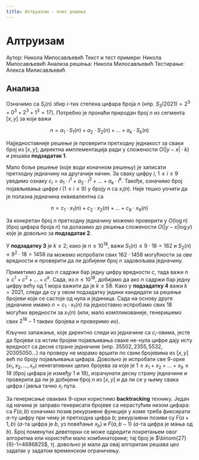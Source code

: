 ```yaml
---
title: Алтруизам - опис решења
---
```


# Алтруизам

Аутор: Никола Милосављевић
Текст и тест примери: Никола Милосављевић
Анализа решења: Никола Милосављевић
Тестирање: Алекса Милисављевић

## Анализа

Означимо са $S_i(n)$ збир $i$-тих степена цифара броја $n$ (нпр. $S_3(2021)=2^3+0^3+2^3+1^3=17$). Потребно је пронаћи природан број $n$ из сегмента $[x,y]$ за који важи

$$n = a_1 \cdot S_1(n)+a_2\cdot S_2(n) + \ldots + a_k \cdot S_k(n)$$

Најједноставније решење је проверити претходну једнакост за сваки број из $[x,y]$; директна имплементација ради у сложености $O(|y-x|\cdot k)$ и решава **подзадатак 1**. 

Мало боље решење (које води коначном решењу) је записати претходну једначину на другачији начин. За сваку цифру $i$, $1 \leq i \leq 9$ уведимо ознаку $c_i = a_1 \cdot i^1 + a_2\cdot i^2 + \ldots + a_k \cdot i^k.$ Такође, означимо број појављивања цифре $i$ ($1\leq i \leq 9$) у броју $n$ са $x_i(n)$. Није тешко уочити да је полазна једначина еквивалентна са

$$n = c_1 \cdot x_1(n) + c_2 \cdot x_2(n) + \ldots + c_9 \cdot x_9(n)$$ 

За конкретан број $n$ претходну једначину можемо проверити у $O(\log n)$ (број цифара броја $n$) па долазимо до решења сложености $O(|y-x|\log y)$ које је довољно за **подзадатак 2**.
 
У **подзадатку 3** је $k \leq 2$; како је $n \leq 10^{18}$, важи $S_1(n) \leq 9\cdot 18 = 162$ и $S_2(n)\leq 9^2 \cdot 18 = 1458$ па можемо испробати свих $162 \cdot 1458$ могућности за ове вредности и проверити да ли добијени број $n$ задовољава једначину.

Приметимо да ако $n$ садржи бар једну цифру вредности $c$, тада важи $n \geq c^1+c^2+\ldots +c^k$. Сада, из $n \leq 10^{18}$, добијамо да ако $n$ садржи бар једну цифру већу од $1$ мора важити да је $k \leq 58$. Како у **подзадатку 4** важи $k = 2021$, следи да су у овом подзадатку једини кандидати за решење бројеви који се састоје од нула и јединица. Сада на основу друге једначине имамо $n = c_1 \cdot x_1(n)$ па једноставно испробамо свих $18$ могућих вредности за $x_1(n)$ (или, мало компликованије, генеришемо свих $2^{18} - 1$ таквих бројева и проверимо их).

Кључно запажање, које директно следи из једначине са $c_i$-овима, јесте да бројеви са истим бројем појављивања сваке не-нула цифре дају исту вредност са десне стране једначине (нпр. $35502, 2355, 5532, 20305050...$) па проверу не морамо вршити по свим бројевима из $[x,y]$ већ по броју појављивања цифара. Довољно је испробати све $9$-орке $(x_1, x_2, ..., x_n)$ ненегативних целих бројева за које је $1 \leq x_1 + x_2 + \ldots  +x_9 \leq 18$ (број цифара је између 1 и 18), израчунати десну страну једначине и проверити да ли је добијени број $n$ из $[x,y]$ и да ли се у њему свака цифра $i$ јавља тачно $x_i$ пута.

За генерисање оваквих $9$-орки користимо **backtracking** технику. Један од начина је заправо генерисати бројеве са нерастућим низом цифара: са $F(a,b)$ oзначимо позив рекурзивне функције у коме треба фиксирати $a$-ту цифру при чему је претходна цифра $b$; рекурзивни позиви су $F(a+1, b)$ ($a$-та цифра је $b$, уз повећање $x_b$) и $F(a, b-1)$ ($a$-та цифра је мања од $b$). Број поменутих деветорки се може одредити покретањем овог алгоритма или користећи мало комбинаторике; тај број је $\binom{27}{9}-1=4686825$, тј. довољно је мали да овај алгоритам решава цео задатак у задатом временском ограничењу.



